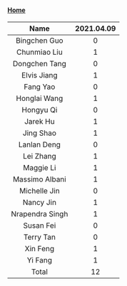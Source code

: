 #### [Home](https://eshtmc.github.io/)    

|      Name       | 2021.04.09 |
| :-------------: | :--------: |
|  Bingchen Guo   |     0      |
|  Chunmiao Liu   |     1      |
|  Dongchen Tang  |     0      |
|   Elvis Jiang   |     1      |
|    Fang Yao     |     0      |
|  Honglai Wang   |     1      |
|    Hongyu Qi    |     0      |
|    Jarek Hu     |     1      |
|    Jing Shao    |     1      |
|   Lanlan Deng   |     0      |
|    Lei Zhang    |     1      |
|    Maggie Li    |     1      |
| Massimo Albani  |     1      |
|  Michelle Jin   |     0      |
|    Nancy Jin    |     1      |
| Nrapendra Singh |     1      |
|    Susan Fei    |     0      |
|    Terry Tan    |     0      |
|    Xin Feng     |     1      |
|     Yi Fang     |     1      |
|      Total      |     12     |